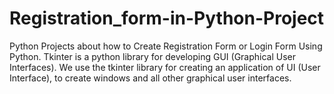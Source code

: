 # Registration_form-in-Python-Project

Python Projects about how to Create Registration Form or Login Form Using Python. Tkinter is a python library for developing GUI (Graphical User Interfaces). We use the tkinter library for creating an application of UI (User Interface), to create windows and all other graphical user interfaces.
